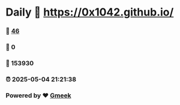 # Daily :link: https://0x1042.github.io/ 
### :page_facing_up: [46](https://0x1042.github.io//tag.html) 
### :speech_balloon: 0 
### :hibiscus: 153930 
### :alarm_clock: 2025-05-04 21:21:38 
### Powered by :heart: [Gmeek](https://github.com/Meekdai/Gmeek)
